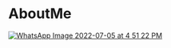 # AboutMe

[![WhatsApp Image 2022-07-05 at 4 51 22 PM](https://user-images.githubusercontent.com/63035436/177316594-bb7e7b9d-9635-4637-8b6b-410f4e7824b6.jpeg)](https://ghanshyam89.github.io/AboutMe/)
